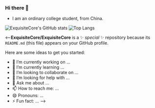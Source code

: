 ### Hi there 👋
- I am an ordinary college student, from China.

![ExquisiteCore's GitHub stats](https://github-readme-stats.vercel.app/api?username=ExquisiteCore&card_width=495&show_icons=true&theme=dracula)
![Top Langs](https://github-readme-stats.vercel.app/api/top-langs/?username=ExquisiteCore&card_width=445&layout=compact&theme=dracula)

<--**ExquisiteCore/ExquisiteCore** is a ✨ _special_ ✨ repository because its `README.md` (this file) appears on your GitHub profile.

Here are some ideas to get you started:

- 🔭 I’m currently working on ...
- 🌱 I’m currently learning ...
- 👯 I’m looking to collaborate on ...
- 🤔 I’m looking for help with ...
- 💬 Ask me about ...
- 📫 How to reach me: ...
- 😄 Pronouns: ...
- ⚡ Fun fact: ...
-->

